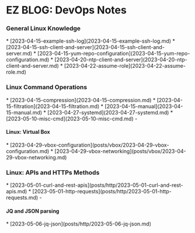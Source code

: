 <h1>EZ BLOG: DevOps Notes</h1>

<h3>General Linux Knowledge</h3>
* [2023-04-15-example-ssh-log](2023-04-15-example-ssh-log.md)
* [2023-04-15-ssh-client-and-server](2023-04-15-ssh-client-and-server.md)
* [2023-04-15-yum-repo-configuration](2023-04-15-yum-repo-configuration.md)
* [2023-04-20-ntp-client-and-server](2023-04-20-ntp-client-and-server.md) 
* [2023-04-22-assume-role](2023-04-22-assume-role.md)

<h3>Linux Command Operations</h3>
* [2023-04-15-compression](2023-04-15-compression.md)
* [2023-04-15-filtration](2023-04-15-filtration.md)
* [2023-04-15-manual](2023-04-15-manual.md)
* [2023-04-27-systemd](2023-04-27-systemd.md)
* [2023-05-10-misc-cmd](2023-05-10-misc-cmd.md)
  - <h4>Linux: Virtual Box</h4>
    * [2023-04-29-vbox-configuration](posts/vbox/2023-04-29-vbox-configuration.md) 
    * [2023-04-29-vbox-networking](posts/vbox/2023-04-29-vbox-networking.md)

<h3>Linux: APIs and HTTPs Methods</h3>
* [2023-05-01-curl-and-rest-apis](posts/http/2023-05-01-curl-and-rest-apis.md) 
* [2023-05-01-http-requests](posts/http/2023-05-01-http-requests.md)
  - <h4>JQ and JSON parsing</h4>
    * [2023-05-06-jq-json](posts/http/2023-05-06-jq-json.md)
